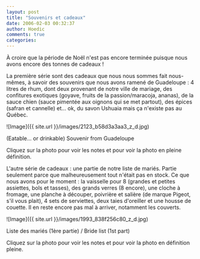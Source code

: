 ```yaml
---
layout: post
title: "Souvenirs et cadeaux"
date: 2006-02-03 00:32:37
author: Hoedic
comments: true
categories: 
---
```



À croire que la période de Noël n'est pas encore terminée puisque nous avons encore des tonnes de cadeaux !

La première série sont des cadeaux que nous nous sommes fait nous-mêmes, à savoir des souvenirs que nous avons ramené de Guadeloupe : 4 litres de rhum, dont deux provenant de notre ville de mariage, des confitures exotiques (goyave, fruits de la passion/maracoja, ananas), de la sauce chien (sauce pimentée aux oignons qui se met partout), des épices (safran et cannelle) et... ok, du savon Ushuaia mais ça n'existe pas au Québec.


![Image]({{ site.url }}/images/2123_b58d3a3aa3_z_d.jpg)
<div class="photoattrib">(Eatable... or drinkable) Souvenir from Guadeloupe</div>



Cliquez sur la photo pour voir les notes et  pour voir la photo en pleine définition.

L'autre série de cadeaux : une partie de notre liste de mariés. Partie seulement parce que malheureusement tout n'était pas en stock. Ce que nous avons pour le moment : la vaisselle pour 8 (grandes et petites assiettes, bols et tasses), des grands verres (8 encore), une cloche à fromage, une planche à découper, poivrière et salière (de marque Pigeot, s'il vous plait), 4 sets de serviettes, deux taies d'oreiller et une housse de couette. Il en reste encore pas mal à arriver, notamment les couverts.

![Image]({{ site.url }}/images/1993_838f256c80_z_d.jpg)
<div class="photoattrib">Liste des mariés (1ère partie) / Bride list (1st part)</div>


Cliquez sur la photo pour voir les notes et  pour voir la photo en définition pleine.